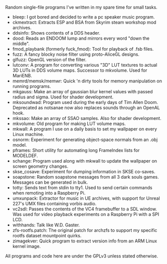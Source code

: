 Random single-file programs I've written in my spare time for small tasks.

* bleep: I got bored and decided to write a pc speaker music program.
* ckmextract: Extracts ESP and BSA from Skyrim steam workshop mod archives.
* ddsinfo: Shows contents of a DDS header.
* dood: Reads an ENDOOM lump and mirrors every word "down the middle".
* fmod\_playbank (formerly fuck\_fmod): Tool for playback of .fsb files.
* fuzz: A fancy blocky noise filter using proto-AliceGL designs.
* glfuzz: OpenGL version of the filter.
* lutconv: A program for converting various "3D" LUT textures to actual 3D LUTs
  in DDS volume maps. Successor to mkvolume. Used for MariENB.
* memrd/memsk/memwr: Quick 'n dirty tools for memory manipulation on running
  programs.
* mkgauss: Make an array of gaussian blur kernel values with passed radius and
  sigma. Used for shader development.
* mksoundwad: Program used during the early days of Tim Allen Doom. Deprecated
  as notsanae now also replaces sounds through an OpenAL hook.
* mkssao: Make an array of SSAO samples. Also for shader development.
* mkvolume: Old program for making LUT volume maps.
* mkwall: A program I use on a daily basis to set my wallpaper on every Linux
  machine.
* osnorm: Experiment for generating object-space normals from an .obj model.
* pframes: Short utility for automating long FrameIndex lists for MODELDEF.
* schange: Program used along with mkwall to update the wallpaper on screen
  geometry changes.
* skse_cosave: Experiment for dumping information in SKSE co-saves.
* soapstone: Random soapstone messages from all 3 dark souls games. Messages
  can be generated in bulk.
* totty: Sends text from stdin to tty1. Used to send certain commands when
  remoting into a Raspberry Pi.
* umxunpack: Extractor for music in UE archives, with support for Unreal 227's
  UMX files containing vorbis audio.
* vc2sdl: Passes the contents of the VC4 framebuffer to a SDL window. Was used
  for video playback experiments on a Raspberry Pi with a SPI LCD.
* withhands: Talk like W.D. Gaster.
* zfs-rootfs.patch: The original patch for archzfs to support my specific
  rootfs dataset mountpoint quirks.
* zimagekver: Quick program to extract version info from an ARM Linux kernel
  image.

All programs and code here are under the GPLv3 unless stated otherwise.
